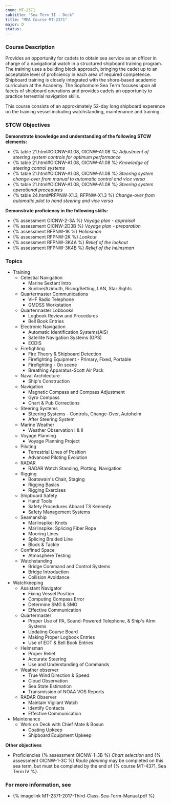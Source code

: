 ```yaml
---
cnum: MT-2371
subtitle: "Sea Term II - Deck"
title: "MMA Course MT-2371"
major: D
status: 
---
```


### Course Description

Provides an opportunity for cadets to obtain sea service as an officer in charge of a navigational watch in a structured shipboard training program. The training uses a building block approach, bringing the cadet up to an acceptable level of proficiency in each area of required competence. Shipboard training is closely integrated with the shore-based academic curriculum at the Academy. The Sophomore Sea Term focuses upon all facets of shipboard operations and provides cadets an opportunity to practice terrestrial navigation skills.



This course consists of an approximately 52-day long shipboard experence on the training vessel including watchstanding, maintenance and training.


### STCW Objectives

**Demonstrate knowledge and understanding of the following STCW elements:**

* {% table 21.html#OICNW-A1.08, OICNW-A1.08 %} *Adjustment of steering system controls for optimum performance*
* {% table 21.html#OICNW-A1.08, OICNW-A1.08 %} *Knowledge of steering control systems*
* {% table 21.html#OICNW-A1.08, OICNW-A1.08 %} *Steering system change-over from manual to automatic control and vice versa*
* {% table 21.html#OICNW-A1.08, OICNW-A1.08 %} *Steering system operational procedures*
* {% table 24.html#RFPNW-X1.3, RFPNW-X1.3 %} *Change-over from automatic pilot to hand steering and vice versa*


**Demonstrate proficiency in the following skills:**

* {% assessment OICNW-2-3A %} *Voyage plan - appraisal*
* {% assessment OICNW-2D3B %} *Voyage plan - preparation*
* {% assessment RFPNW-1K %} *Helmsman*
* {% assessment RFPNW-2K %} *Lookout*
* {% assessment RFPNW-3K4A %} *Relief of the lookout*
* {% assessment RFPNW-3K4B %} *Relief of the helmsman*


### Topics

* Training
	* Celestial Navigation
		* Marine Sextant Intro
		* Sunline/Azimuth, Rising/Setting, LAN, Star Sights
	* Quartermaster Communications
		* VHF Radio Telephone
		* GMDSS Workstation
	* Quartermaster Lobbooks
		* Logbook Review and Procedures
		* Bell Book Entries
	* Electronic Navigation
		* Automatic Identification Systems(AIS)
		* Satellite Navigation Systems (GPS)
		* ECDIS
	* Firefighting
		* Fire Theory & Shipboard Detection
		* Firefighting Equipment - Primary, Fixed, Portable
		* Firefighting - On scene
		* Breathing Apparatus-Scott Air Pack
	* Naval Architecture
		* Ship's Construction
	* Navigation
		* Magnetic Compass and Compass Adjustment
		* Gyro Compass
		* Chart & Pub Corrections
	* Steering Systems
		* Steering Systems - Controls, Change-Over, Autohelm
		* After Steering System
	* Marine Weather
		* Weather Observation I & II
	* Voyage Planning 
		* Voyage Planning Project
	* Piloting
		* Terrestrial Lines of Position
		* Advanced Piloting Evolution
	* RADAR 
		* RADAR Watch Standing, Plotting, Navigation
	* Rigging
		* Boatswain's Chair, Staging 
		* Rigging Basics
		* Rigging Exercises
	* Shipboard Safety
		* Hand Tools
		* Safety Procedures Aboard TS Kennedy
		* Safety Management Systems
	* Seamanship
		* Marlinspike: Knots
		* Marlinspike: Splicing Fiber Rope
		* Mooring Lines
		* Splicing Braided Line
		* Block & Tackle
	* Confined Space
		* Atmosphere Testing
	* Watchstanding
		* Bridge Command and Control Systems
		* Bridge Introduction
		* Collision Avoidance
* Watchkeeping
	* Assistant Navigator
		* Fixing Vessel Position
		* Computing Compass Error
		* Determine SMG & SMG
		* Effective Communication
	* Quartermaster
		* Proper Use of PA, Sound-Powered Telephone, & Ship's Alrm Systems
		* Updating Course Board
		* Making Proper Logbook Entries
		* Use of EOT & Bell Book Entries
	* Helmsman
		* Proper Relief
		* Accurate Steering
		* Use and Understanding of Commands
	* Weather observer
		* True Wind Direction & Speed
		* Cloud Observation
		* Sea State Estimation
		* Transmission of NOAA VOS Reports
	* RADAR Observer
		* Maintain Vigilant Watch
		* Identify Contacts
		* Effective Communication
* Maintenance
	* Work on Deck with Chief Mate & Bosun
		* Coating Upkeep
		* Shipboard Equipment Upkeep

**Other objectives**

* Proficiencies  {% assessment OICNW-1-3B %} *Chart selection* and {% assessment OICNW-1-3C %} *Route planning* may be completed on this sea term, but must be completed by the end of {% course MT-4371, Sea Term IV %}.



### For more information, see 

* {% imagelink MT-2371-2017-Third-Class-Sea-Term-Manual.pdf %} 



